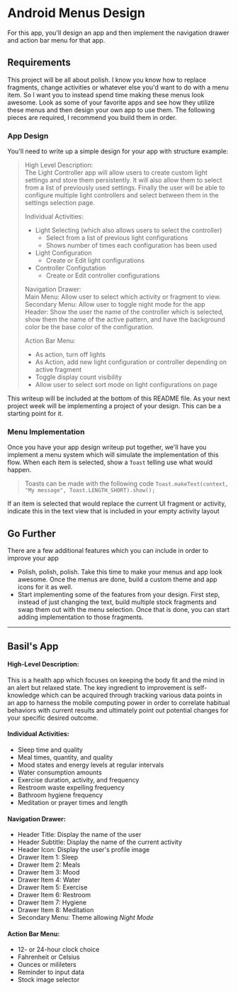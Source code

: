 # Android Menus Design

For this app, you'll design an app and then implement the navigation drawer and action bar menu for that app.

## Requirements

This project will be all about polish. I know you know how to replace fragments, change activities or whatever else you'd want to do with a menu item. So I want you to instead spend time making these menus look awesome. Look as some of your favorite apps and see how they utilize these menus and then design your own app to use them.
The following pieces are required, I recommend you build them in order.

### App Design
You'll need to write up a simple design for your app with structure example:

>High Level Description:  
>The Light Controller app will allow users to create custom light settings and store them persistently. It will also allow them to select from a list of previously used settings. Finally the user will be able to configure multiple light controllers and select between them in the settings selection page.  
>
>Individual Activities:
>- Light Selecting (which also allows users to select the controller)
>	- Select from a list of previous light configurations
>	- Shows number of times each configuration has been used
>- Light Configuration
>	- Create or Edit light configurations
>- Controller Configutation
>	- Create or Edit controller configurations
>
>Navigation Drawer:  
>Main Menu: Allow user to select which activity or fragment to view.  
>Secondary Menu: Allow user to toggle night mode for the app  
>Header: Show the user the name of the controller which is selected, show them the name of the active pattern, and have the background color be the base color of the configuration.  
>
>Action Bar Menu:
>- As action, turn off lights
>- As Action, add new light configuration or controller depending on active fragment
>- Toggle display count visibility
>- Allow user to select sort mode on light configurations on page


This writeup will be included at the bottom of this README file. As your next project week will be implementing a project of your design. This can be a starting point for it.

### Menu Implementation
Once you have your app design writeup put together, we'll have you implement a menu system which will simulate the implementation of this flow.
When each item is selected, show a `Toast` telling use what would happen.
> Toasts can be made with the following code `Toast.makeText(context, "My message", Toast.LENGTH_SHORT).show();`

If an item is selected that would replace the current UI fragment or activity, indicate this in the text view that is included in your empty activity layout

## Go Further

There are a few additional features which you can include in order to improve your app

* Polish, polish, polish. Take this time to make your menus and app look awesome. Once the menus are done, build a custom theme and app icons for it as well.
* Start implementing some of the features from your design. First step, instead of just changing the text, build multiple stock fragments and swap them out with the menu selection. Once that is done, you can start adding implementation to those fragments.

***

## Basil's App

#### High-Level Description: 
This is a health app which focuses on keeping the body fit and the mind in an alert but relaxed state. The key ingredient to improvement is self-knowledge which can be acquired through tracking various data points in an app to harness the mobile computing power in order to correlate habitual behaviors with current results and ultimately point out potential changes for your specific desired outcome.

#### Individual Activities: 
* Sleep time and quality
* Meal times, quantity, and quality
* Mood states and energy levels at regular intervals
* Water consumption amounts
* Exercise duration, activity, and frequency
* Restroom waste expelling frequency
* Bathroom hygiene frequency
* Meditation or prayer times and length

#### Navigation Drawer: 
* Header Title: Display the name of the user
* Header Subtitle: Display the name of the current activity
* Header Icon: Display the user's profile image
* Drawer Item 1: Sleep
* Drawer Item 2: Meals
* Drawer Item 3: Mood
* Drawer Item 4: Water
* Drawer Item 5: Exercise
* Drawer Item 6: Restroom
* Drawer Item 7: Hygiene
* Drawer Item 8: Meditation
* Secondary Menu: Theme allowing _Night Mode_

#### Action Bar Menu:
* 12- or 24-hour clock choice
* Fahrenheit or Celsius
* Ounces or milileters
* Reminder to input data
* Stock image selector

